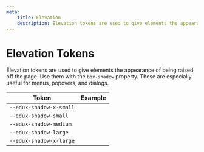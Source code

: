 ```yaml
---
meta:
    title: Elevation
    description: Elevation tokens are used to give elements the appearance of being raised off the page.
---
```


# Elevation Tokens

Elevation tokens are used to give elements the appearance of being raised off the page. Use them with the `box-shadow` property. These are especially useful for menus, popovers, and dialogs.

| Token                   | Example                                                                            |
| ----------------------- | ---------------------------------------------------------------------------------- |
| `--edux-shadow-x-small` | <div class="elevation-demo" style="box-shadow: var(--edux-shadow-x-small);"></div> |
| `--edux-shadow-small`   | <div class="elevation-demo" style="box-shadow: var(--edux-shadow-small);"></div>   |
| `--edux-shadow-medium`  | <div class="elevation-demo" style="box-shadow: var(--edux-shadow-medium);"></div>  |
| `--edux-shadow-large`   | <div class="elevation-demo" style="box-shadow: var(--edux-shadow-large);"></div>   |
| `--edux-shadow-x-large` | <div class="elevation-demo" style="box-shadow: var(--edux-shadow-x-large);"></div> |
